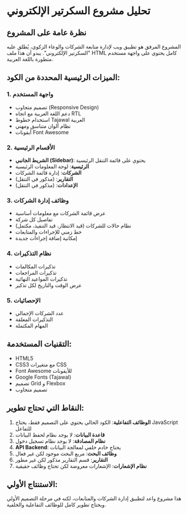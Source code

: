 # تحليل مشروع السكرتير الإلكتروني

## نظرة عامة على المشروع

المشروع المرفق هو تطبيق ويب لإدارة متابعة الشركات والوعاء الزكوي، يُطلق عليه "السكرتير الإلكتروني". يبدو أن هذا ملف HTML كامل يحتوي على واجهة مستخدم متطورة باللغة العربية.

## الميزات الرئيسية المحددة من الكود:

### 1. واجهة المستخدم
- تصميم متجاوب (Responsive Design)
- دعم اللغة العربية مع اتجاه RTL
- استخدام خطوط Tajawal العربية
- نظام ألوان متناسق ومهني
- أيقونات Font Awesome

### 2. الأقسام الرئيسية
- **الشريط الجانبي (Sidebar)**: يحتوي على قائمة التنقل الرئيسية
- **الرئيسية**: لوحة المعلومات الرئيسية
- **الشركات**: إدارة قائمة الشركات
- **التقارير**: (مذكور في التنقل)
- **الإعدادات**: (مذكور في التنقل)

### 3. وظائف إدارة الشركات
- عرض قائمة الشركات مع معلومات أساسية
- تفاصيل كل شركة
- نظام حالات للشركات (قيد الانتظار، قيد التنفيذ، مكتمل)
- خط زمني للإجراءات والمتابعات
- إمكانية إضافة إجراءات جديدة

### 4. نظام التذكيرات
- تذكيرات المكالمات
- تذكيرات المراجعات
- تذكيرات المواعيد النهائية
- عرض الوقت والتاريخ لكل تذكير

### 5. الإحصائيات
- عدد الشركات الإجمالي
- التذكيرات المعلقة
- المهام المكتملة

## التقنيات المستخدمة:
- HTML5
- CSS3 مع متغيرات CSS
- Font Awesome للأيقونات
- Google Fonts (Tajawal)
- تصميم Grid و Flexbox
- تصميم متجاوب

## النقاط التي تحتاج تطوير:
1. **الوظائف التفاعلية**: الكود الحالي يحتوي على التصميم فقط، يحتاج JavaScript للتفاعل
2. **قاعدة البيانات**: لا يوجد نظام لحفظ البيانات
3. **نظام المصادقة**: لا يوجد نظام تسجيل دخول
4. **API Backend**: يحتاج خادم خلفي لمعالجة البيانات
5. **وظائف البحث**: مربع البحث موجود لكن غير فعال
6. **التقارير**: قسم التقارير مذكور لكن غير مطور
7. **نظام الإشعارات**: الإشعارات معروضة لكن تحتاج وظائف حقيقية

## الاستنتاج الأولي:
هذا مشروع واعد لتطبيق إدارة الشركات والمتابعات، لكنه في مرحلة التصميم الأولي ويحتاج تطوير كامل للوظائف التفاعلية والخلفية.

